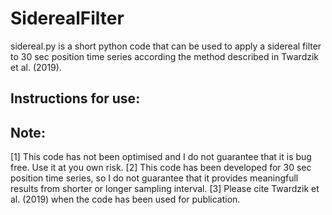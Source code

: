 # SiderealFilter

sidereal.py is a short python code that can be used to apply a sidereal filter to 30 sec position time series according the method described in Twardzik et al. (2019). 

## Instructions for use:


## Note:
[1] This code has not been optimised and I do not guarantee that it is bug free. Use it at you own risk.
[2] This code has been developed for 30 sec position time series, so I do not guarantee that it provides meaningfull results from shorter or longer sampling interval.
[3] Please cite Twardzik et al. (2019) when the code has been used for publication.
